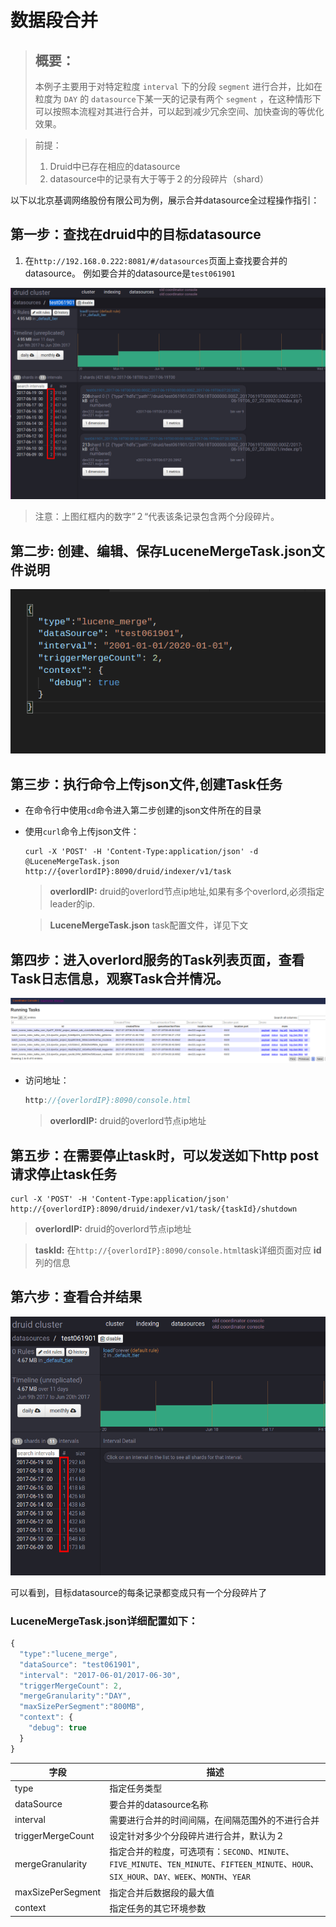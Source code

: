 # 数据段合并

> ## 概要：  
> 本例子主要用于对特定粒度 `interval` 下的分段 `segment` 进行合并，比如在粒度为 `DAY` 的 `datasource`下某一天的记录有两个 `segment` ，在这种情形下可以按照本流程对其进行合并，可以起到减少冗余空间、加快查询的等优化效果。

> 前提：
  > 1. Druid中已存在相应的datasource　
  > 2. datasource中的记录有大于等于２的分段碎片（shard）
  

以下以北京基调网络股份有限公司为例，展示合并datasource全过程操作指引：

## 第一步：查找在druid中的目标datasource

1. 在`http://192.168.0.222:8081/#/datasources`页面上查找要合并的 datasource。
例如要合并的datasource是`test061901`

![](/assets/datamerge/before__test061901.png)

> 注意：上图红框内的数字”２“代表该条记录包含两个分段碎片。

## 第二步: 创建、编辑、保存LuceneMergeTask.json文件说明

![](/assets/datamerge/LuceneMergeTask.png)

## 第三步：执行命令上传json文件,创建Task任务

- 在命令行中使用`cd`命令进入第二步创建的json文件所在的目录
- 使用`curl`命令上传json文件：

  ```shell
  curl -X 'POST' -H 'Content-Type:application/json' -d @LuceneMergeTask.json http://{overlordIP}:8090/druid/indexer/v1/task
  ```

   > **overlordIP:** druid的overlord节点ip地址,如果有多个overlord,必须指定leader的ip.

   > **LuceneMergeTask.json** task配置文件，详见下文

## 第四步：进入overlord服务的Task列表页面，查看Task日志信息，观察Task合并情况。

![](/assets/datamerge/task_list.png)

- 访问地址：
  ```javascript
  http://{overlordIP}:8090/console.html
  ```

  > **overlordIP:** druid的overlord节点ip地址

## 第五步：在需要停止task时，可以发送如下http post请求停止task任务

  ```shell
  curl -X 'POST' -H 'Content-Type:application/json' http://{overlordIP}:8090/druid/indexer/v1/task/{taskId}/shutdown
  ```

  > **overlordIP:** druid的overlord节点ip地址

  > **taskId:** 在`http://{overlordIP}:8090/console.html`task详细页面对应 **id** 列的信息

## 第六步：查看合并结果

![](/assets/datamerge/merge_result.png)

可以看到，目标datasource的每条记录都变成只有一个分段碎片了

### LuceneMergeTask.json详细配置如下：
```javascript
{
  "type":"lucene_merge",
  "dataSource": "test061901",  
  "interval": "2017-06-01/2017-06-30",
  "triggerMergeCount": 2,
  "mergeGranularity":"DAY",
  "maxSizePerSegment":"800MB",
  "context": {
    "debug": true
  }   
}
```

字段 | 描述　
--- | ---
type | 指定任务类型
dataSource | 要合并的datasource名称
interval　| 需要进行合并的时间间隔，在间隔范围外的不进行合并
triggerMergeCount |  设定针对多少个分段碎片进行合并，默认为２
mergeGranularity | 指定合并的粒度，可选项有：`SECOND`、`MINUTE`、`FIVE_MINUTE`、`TEN_MINUTE`、`FIFTEEN_MINUTE`、`HOUR`、`SIX_HOUR`、`DAY、WEEK`、`MONTH`、`YEAR`
maxSizePerSegment | 指定合并后数据段的最大值
context　| 指定任务的其它环境参数


